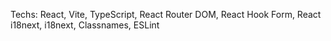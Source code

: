 Techs: React, Vite, TypeScript, React Router DOM, React Hook Form, React i18next, i18next, Classnames, ESLint
